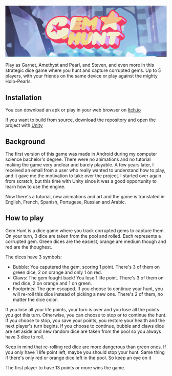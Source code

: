 ![banner](docs/images/banner.png)

Play as Garnet, Amethyst and Pearl, and Steven, and even more in this strategic
dice game where you hunt and capture corrupted gems. Up to 5 players, with your
friends on the same device or play against the mighty Holo-Pearls.

## Installation

You can download an apk or play in your web browser on [Itch.io](https://antoinechedin.itch.io/gem-hunt)

If you want to build from source, download the repository and open the project
with [Unity](https://unity.com/)

## Background

The first version of this game was made in Android during my computer science
bachelor's degree. There were no animations and no tutorial making the game very
unclear and barely playable. A few years later, I received an email from a user
who really wanted to understand how to play, and it gave me the motivation to
take over the project. I started over again from scratch, but this time with Unity
since it was a good opportunity to learn how to use the engine.

Now there's a tutorial, new animations and art and the game is translated in
English, French, Spanish, Portugese, Russian and Arabic.

## How to play

Gem Hunt is a dice game where you track corrupted gems to capture them. On your
turn, 3 dice are taken from the pool and rolled. Each represents a corrupted
gem. Green dices are the easiest, orange are medium though and red are the
thoughest.

The dices have 3 symbols:

- Bubble: You caputered the gem, scoring 1 point. There's 3 of them on green
dice, 2 on orange and only 1 on red.
- Claws: The gem fought back! You lose 1 life point. There's 3 of them on red
dice, 2 on orange and 1 on green.
- Footprints: The gem escaped. If you choose to continue your hunt, you will
re-roll this dice instead of picking a new one. There's 2 of them, no matter the
dice color.

If you lose all your life points, your turn is over and you lose all the points
you got this turn. Otherwise, you can choose to stop or to continue the hunt. If
you choose to stop, you save your points, you restore your health and the next
player's turn begins. If you choose to continue, bubble and claws dice are set
aside and new random dice are taken from the pool so you always have 3 dice to
roll.

Keep in mind that re-rolling red dice are more dangerous than green ones. If you
only have 1 life point left, maybe you should stop your hunt. Same thing if
there's only red or orange dice left in the pool. So keep an eye on it

The first player to have 13 points or more wins the game.
